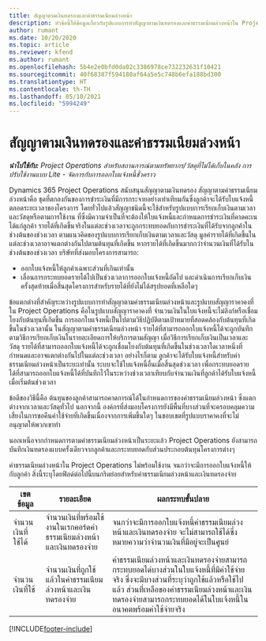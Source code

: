 ```yaml
---
title: สัญญาตามเงินทดรองและค่าธรรมเนียมล่วงหน้า
description: หัวข้อนี้ให้ข้อมูลเกี่ยวกับรูปแบบการทำสัญญาตามเงินทดรองและค่าธรรมเนียมล่วงหน้าใน Project Operations
author: rumant
ms.date: 10/20/2020
ms.topic: article
ms.reviewer: kfend
ms.author: rumant
ms.openlocfilehash: 5b4e2e0bfd0da02c3386978ce732232631f10421
ms.sourcegitcommit: 40f68387f594180af64a5e5c748b6efa188bd300
ms.translationtype: HT
ms.contentlocale: th-TH
ms.lasthandoff: 05/10/2021
ms.locfileid: "5994249"
---
```

# <a name="advances-and-retainer-based-contracts"></a>สัญญาตามเงินทดรองและค่าธรรมเนียมล่วงหน้า


_**นำไปใช้กับ:** Project Operations สำหรับสถานการณ์ตามทรัพยากร/วัสดุที่ไม่ได้เก็บในคลัง การปรับใช้งานแบบ Lite - จัดการกับการออกใบแจ้งหนี้ชั่วคราว_

Dynamics 365 Project Operations สนับสนุนสัญญาตามเงินทดรอง สัญญาตามค่าธรรมเนียมล่วงหน้าคือ ชุดที่ตกลงกันของการชำระเงินที่มีการกระจายอย่างเท่าเทียมกันซึ่งลูกค้าจะได้รับใบแจ้งหนี้ตลอดระยะเวลาของโครงการ โดยทั่วไปแล้วสัญญาชนิดนี้จะใช้สำหรับรูปแบบการเรียกเก็บเงินตามเวลาและวัสดุหรือตามการใช้งาน ที่ซึ่งมีความจำเป็นที่จะต้องให้ใบแจ้งหนี้และกำหนดการชำระเงินที่คาดคะเนได้แก่ลูกค้า รายได้ที่เกิดขึ้นจริงในแต่ละช่วงเวลาจะถูกกระทบยอดกับการชำระเงินที่ได้รับจากลูกค้าในช่วงต้นของช่วงเวลา ตามแนวคิดของรูปแบบการเรียกเก็บเงินตามเวลาและวัสดุ มูลค่ารายได้ที่เกิดขึ้นในแต่ละช่วงเวลาอาจแตกต่างกันไปตามต้นทุนที่เกิดขึ้น หากรายได้ที่เกิดขึ้นมากกว่าจำนวนเงินที่ได้รับในช่วงต้นของช่วงเวลา บริษัทที่ส่งมอบโครงการสามารถ:

- ออกใบแจ้งหนี้ให้ลูกค้าเฉพาะส่วนที่เกินเท่านั้น 
- เลื่อนการกระทบยอดรายได้ไปเป็นช่วงเวลาการออกใบแจ้งหนี้ถัดไป และดำเนินการเรียกเก็บเงินครั้งสุดท้ายเมื่อสิ้นสุดโครงการสำหรับรายได้ที่ยังไม่ได้สรุปยอดที่เหลือใดๆ

ข้อแตกต่างที่สำคัญระหว่างรูปแบบการทำสัญญาตามค่าธรรมเนียมล่วงหน้าและรูปแบบสัญญาราคาคงที่ใน Project Operations คือในรูปแบบสัญญาราคาคงที่ จำนวนเงินในใบแจ้งหนี้จะไม่ลิงก์หรือเชื่อมโยงกับต้นทุนที่เกิดขึ้น การออกใบแจ้งหนี้เป็นไปตามวิธีปฏิบัติตามเป้าหมายที่สอดคล้องกับต้นทุนที่เกิดขึ้นในช่วงเวลานั้น ในสัญญาตามค่าธรรมเนียมล่วงหน้า รายได้ที่สามารถออกใบแจ้งหนี้ได้จะถูกบันทึกตามวิธีการเรียกเก็บเงินในรายละเอียดการให้บริการตามสัญญา เมื่อวิธีการเรียกเก็บเงินเป็นเวลาและวัสดุ รายได้ที่สามารถออกใบแจ้งหนี้ได้จะถูกเชื่อมโยงกับต้นทุนที่เกิดขึ้นในช่วงเวลาใดเวลาหนึ่งที่กำหนดและอาจแตกต่างกันไปในแต่ละช่วงเวลา อย่างไรก็ตาม ลูกค้าจะได้รับใบแจ้งหนี้สำหรับค่าธรรมเนียมล่วงหน้าเป็นระยะเท่านั้น ระบบจะใช้ใบแจ้งหนี้อื่นเมื่อสิ้นสุดช่วงเวลา เพื่อกระทบยอดรายได้ที่สามารถออกใบแจ้งหนี้ได้ที่บันทึกไว้ในระหว่างช่วงเวลาเทียบกับจำนวนเงินที่ลูกค้าได้รับใบแจ้งหนี้เมื่อเริ่มต้นช่วงเวลา

ข้อดีของวิธีนี้คือ ต้นทุนของลูกค้าสามารถคาดการณ์ได้ในกำหนดการของค่าธรรมเนียมล่วงหน้า ซึ่งแตกต่างจากเวลาและวัสดุทั่วไป นอกจากนี้ องค์กรที่ส่งมอบโครงการยังมีพื้นที่บางส่วนที่จะครอบคลุมความเสี่ยงในการขอคืนค่าใช้จ่ายที่เกิดขึ้นเนื่องจากการเพิ่มขึ้นใดๆ ในขอบเขตที่รูปแบบราคาคงที่จะไม่อนุญาตให้พวกเขาทำ

นอกเหนือจากกำหนดการตามค่าธรรมเนียมล่วงหน้าเป็นระยะแล้ว Project Operations ยังสามารถบันทึกเงินทดรองแบบครั้งเดียวจากลูกค้าและกระทบยอดกับส่วนประกอบต้นทุนโครงการต่างๆ

ค่าธรรมเนียมล่วงหน้าใน Project Operations ไม่พร้อมใช้งาน จนกว่าจะมีการออกใบแจ้งหนี้ให้กับลูกค้า สิ่งนี้ระบุโดยฟิลด์ต่อไปนี้บนกริดย่อยสำหรับค่าธรรมเนียมล่วงหน้าและเงินทดรองจ่าย

| เขตข้อมูล | รายละเอียด | ผลกระทบขั้นปลาย |
| --- | --- | --- |
| จำนวนเงินที่ใช้ได้ | จำนวนเงินที่พร้อมใช้งานในเรกคอร์ดค่าธรรมเนียมล่วงหน้าและเงินทดรองจ่าย | จนกว่าจะมีการออกใบแจ้งหนี้ค่าธรรมเนียมล่วงหน้าและเงินทดรองจ่าย จะไม่สามารถใช้ได้ซึ่งหมายความว่าจำนวนเงินที่มีอยู่จะเป็นศูนย์ |
| จำนวนเงินที่ใช้ | จำนวนเงินที่ถูกใช้แล้วในค่าธรรมเนียมล่วงหน้าและเงินทดรองจ่าย | ค่าธรรมเนียมล่วงหน้าและเงินทดรองจ่ายสามารถกระทบยอดได่บางส่วนในใบแจ้งหนี้ที่มีค่าใช้จ่ายจริง ซึ่งจะมีบางส่วนที่ระบุว่าถูกใช้แล้วหรือใช้ไปแล้ว ส่วนที่เหลือของค่าธรรมเนียมล่วงหน้าและเงินทดรองจ่ายสามารถกระทบยอดได้ในใบแจ้งหนี้ในอนาคตพร้อมค่าใช้จ่ายจริง |


[!INCLUDE[footer-include](../../includes/footer-banner.md)]